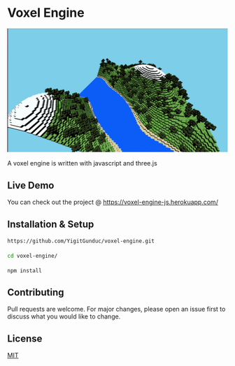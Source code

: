 # Voxel Engine
![demo](images/demo.png?raw=true "Demo")

A voxel engine is written with javascript and three.js

## Live Demo
You can check out the project @ https://voxel-engine-js.herokuapp.com/

## Installation & Setup

```bash
https://github.com/YigitGunduc/voxel-engine.git

cd voxel-engine/

npm install
```

## Contributing
Pull requests are welcome. For major changes, please open an issue first to discuss what you would like to change.

## License
[MIT](https://choosealicense.com/licenses/mit/)
